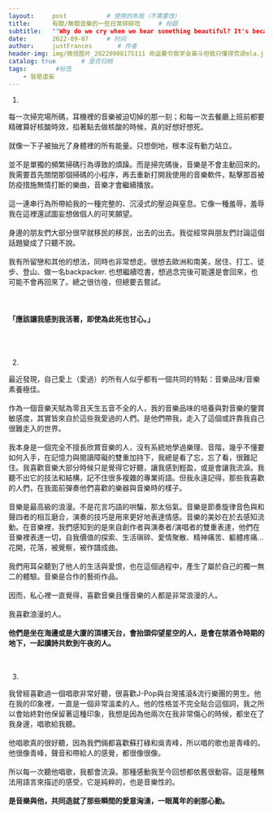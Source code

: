 ```yaml
---
layout:     post           # 使用的布局（不需要改）
title:      有關/無關音樂的一些日常碎碎唸     # 标题 
subtitle:   ""Why do we cry when we hear something beautiful? It's because we fear it's too beautiful, too beautiful to last."" #副标题
date:       2022-09-07     # 时间
author:     justFrances       # 作者
header-img: img/微信图片_20220908175111 命运要令我学会奋斗但我只懂得荒谬mla.jpg  #这篇文章标题背景图片
catalog: true       # 是否归档
tags:        #标签
    - 皆是虛妄
---
```


01.
每一次掃完場所碼，耳機裡的音樂被迫切掉的那一刻；和每一次去餐廳上班前都要精確算好核酸時效，掐著點去做核酸的時候，真的好想好想死。  
<br/> 
就像一下子被抽光了身體裡的所有能量。只想倒地，根本沒有動力站立。  
<br/> 
並不是單獨的頻繁掃碼行為導致的煩躁。而是掃完碼後，音樂是不會主動回來的。我需要首先關閉那個掃碼的小程序，再去重新打開我使用的音樂軟件，點擊那首被防疫措施無情打斷的樂曲，音樂才會繼續播放。  
<br/> 
這一連串行為所帶給我的一種完整的、沉浸式的壓迫與窒息。它像一種羞辱，羞辱我在這裡還試圖妄想做個人的可笑願望。  
<br/> 
身邊的朋友們大部分很早就移民的移民，出去的出去。我從經常與朋友們討論這個話題變成了只聽不說。  
<br/> 
我有所留戀和其他的想法，同時也非常想走。很想去歐洲和南美，居住、打工、徒步、登山、做一名backpacker. 也想繼續唸書，想過念完後可能還是會回來，也可能不會再回來了。總之很彷徨，但總要去嘗試。  
<br/> 
<br/> 
#### **「應該讓我感到我活著，即使為此死也甘心。」**  
<br/> 
<br/> 

02.
最近發現，自己愛上（愛過）的所有人似乎都有一個共同的特點：音樂品味/音樂素養極佳。  
<br/> 
作為一個音樂天賦為零且天生五音不全的人，我的音樂品味的培養與對音樂的鑒賞敏感度，其實皆來自於這些我愛過的人們。是他們帶我，走入了這個或許靠我自己很難走入的世界。  
<br/> 
我本身是一個完全不擅長欣賞音樂的人，沒有系統地學過樂理、音階，幾乎不懂要如何入手，在記憶力與閱讀障礙的雙重加持下，我總是看了忘，忘了看，很難記住。我喜歡音樂大部分時候只是覺得它好聽，讓我感到輕盈，或是會讓我流淚。我聽不出它的技法和結構，記不住很多複雜的專業術語。但我永遠記得，那些我喜歡的人們，在我面前彈奏他們喜歡的樂器與音樂時的樣子。  
<br/> 
音樂是最高級的浪漫。不是花言巧語的哄騙，那太俗氣。音樂是節奏旋律音色與和聲四者的相互磨合，演奏的技巧是用來更好地表達情感。音樂的美妙在於去感知流動。在音樂裡，我們感知到的是來自創作者與演奏者/演唱者的雙重表達，他們在音樂裡表達一切，自我價值的探索、生活瑣碎、愛情聚散、精神痛苦、軀體疼痛... 花開，花落，被覺察，被作譜成曲。  
<br/> 
我們用耳朵聽到了他人的生活與愛恨，也在這個過程中，產生了屬於自己的獨一無二的體驗。音樂是合作的藝術作品。  
<br/> 
因而，私心裡一直覺得，喜歡音樂且懂音樂的人都是非常浪漫的人。  
<br/> 
我喜歡浪漫的人。  
<br/> 
**他們是坐在海邊或是大廈的頂樓天台，會抬頭仰望星空的人，是會在禁酒令時期的地下，一起讀詩共飲到午夜的人。**  
<br/> 
<br/> 

03.
我曾經喜歡過一個唱歌非常好聽，很喜歡J-Pop與台灣搖滾&流行樂團的男生。他在我的印象裡，一直是一個非常溫柔的人。他的性格並不完全貼合這個詞，我之所以會始終對他保留著這種印象，我想是因為他兩次在我非常傷心的時候，都坐在了我身邊，唱歌給我聽。  
<br/> 
他唱歌真的很好聽，因為我們倆都喜歡蘇打綠和吳青峰，所以唱的歌也是青峰的。他很像青峰，聲音和帶給人的感覺，都很像很像。  
<br/> 
所以每一次聽他唱歌，我都會流淚。那種感動我至今回想都依舊很動容。這是種無法用語言來描述的感受，它是純粹的，也是音樂性的。  
<br/> 
**是音樂與他，共同造就了那些瞬間的愛意洶湧，一眼萬年的剎那心動。**  
<br/> 
<br/> 
